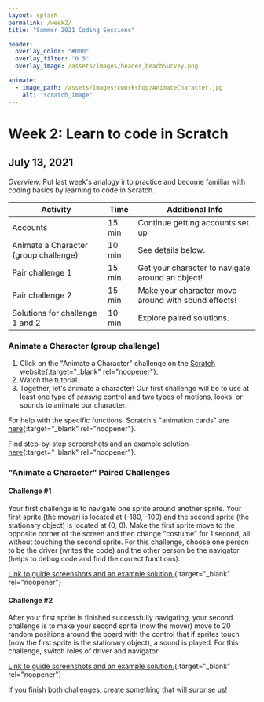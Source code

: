 ```yaml
---
layout: splash
permalink: /week2/
title: "Summer 2021 Coding Sessions"

header:
  overlay_color: "#000"
  overlay_filter: "0.5"
  overlay_image: /assets/images/header_beachSurvey.png

animate:
  - image_path: /assets/images/cworkshop/AnimateCharacter.jpg
    alt: "scratch_image"
---
```


# Week 2: Learn to code in Scratch
## July 13, 2021

*Overview:* Put last week's analogy into practice and become familiar with coding basics by learning to code in Scratch.

| Activity | Time | Additional Info |
| ---- | ---- | ----- |
| Accounts | 15 min | Continue getting accounts set up |
| Animate a Character (group challenge) | 10 min | See details below. |
| Pair challenge 1 | 15 min | Get your character to navigate around an object! |
| Pair challenge 2 | 15 min | Make your character move around with sound effects! |
| Solutions for challenge 1 and 2 | 10 min | Explore paired solutions. |

### Animate a Character (group challenge)

1) Click on the "Animate a Character" challenge on the [Scratch website](https://scratch.mit.edu/projects/editor/?tutorial=all){:target="_blank" rel="noopener"}.  
2) Watch the tutorial.  
3) Together, let's animate a character! Our first challenge will be to use at least one type of *sensing* control and two types of motions, looks, or sounds to animate our character.

For help with the specific functions, Scratch's "animation cards" are [here](https://resources.scratch.mit.edu/www/cards/en/animation-cards.pdf){:target="_blank" rel="noopener"}.

Find step-by-step screenshots and an example solution [here](https://docs.google.com/presentation/d/1YseYzyKSpMpMBzGOzPWGpf3dEpsS7LsswhN730BN4c4){:target="_blank" rel="noopener"}.

### "Animate a Character" Paired Challenges

#### Challenge #1

Your first challenge is to navigate one sprite around another sprite. Your first sprite (the mover) is located at (-180, -100) and the second sprite (the stationary object) is located at (0, 0). Make the first sprite move to the opposite corner of the screen and then change "costume" for 1 second, all without touching the second sprite. For this challenge, choose one person to be the driver (writes the code) and the other person be the navigator (helps to debug code and find the correct functions).  

[Link to guide screenshots and an example solution.](https://docs.google.com/presentation/d/17I2qcNfdN9HscgDBlVLsRHnQ4NN_uJ3J_gwA-azA7tk){:target="_blank" rel="noopener"}

#### Challenge #2

After your first sprite is finished successfully navigating, your second challenge is to make your second sprite (now the mover) move to 20 random positions around the board with the control that if sprites touch (now the first sprite is the stationary object), a sound is played. For this challenge, switch roles of driver and navigator.  

[Link to guide screenshots and an example solution.](https://docs.google.com/presentation/d/14cW31SzZwRqD51w5NwtviKdoeWD_v44hkAipBiV8wIs){:target="_blank" rel="noopener"}

If you finish both challenges, create something that will surprise us!
